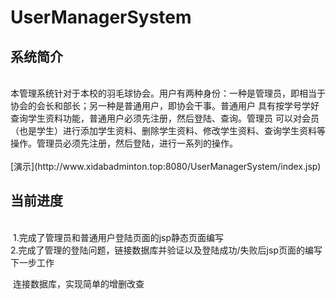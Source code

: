 # UserManagerSystem
<h2>系统简介</h2><br>  本管理系统针对于本校的羽毛球协会。用户有两种身份：一种是管理员，即相当于协会的会长和部长；另一种是普通用户，即协会干事。普通用户 具有按学号学好查询学生资料功能，普通用户必须先注册，然后登陆、查询。管理员 可以对会员（也是学生）进行添加学生资料、删除学生资料、修改学生资料、查询学生资料等操作。管理员必须先注册，然后登陆，进行一系列的操作。<br><br>
[演示](http://www.xidabadminton.top:8080/UserManagerSystem/index.jsp)

<h2>当前进度</h2><br>
  1.完成了管理员和普通用户登陆页面的jsp静态页面编写<br>
  2.完成了管理的登陆问题，链接数据库并验证以及登陆成功/失败后jsp页面的编写<br>
 下一步工作
 
  连接数据库，实现简单的增删改查

